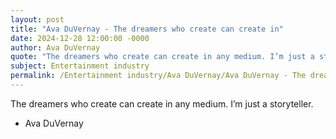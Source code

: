 ```yaml
---
layout: post
title: "Ava DuVernay - The dreamers who create can create in"
date: 2024-12-28 12:00:00 -0000
author: Ava DuVernay
quote: "The dreamers who create can create in any medium. I’m just a storyteller."
subject: Entertainment industry
permalink: /Entertainment industry/Ava DuVernay/Ava DuVernay - The dreamers who create can create in
---
```


The dreamers who create can create in any medium. I’m just a storyteller.

- Ava DuVernay
